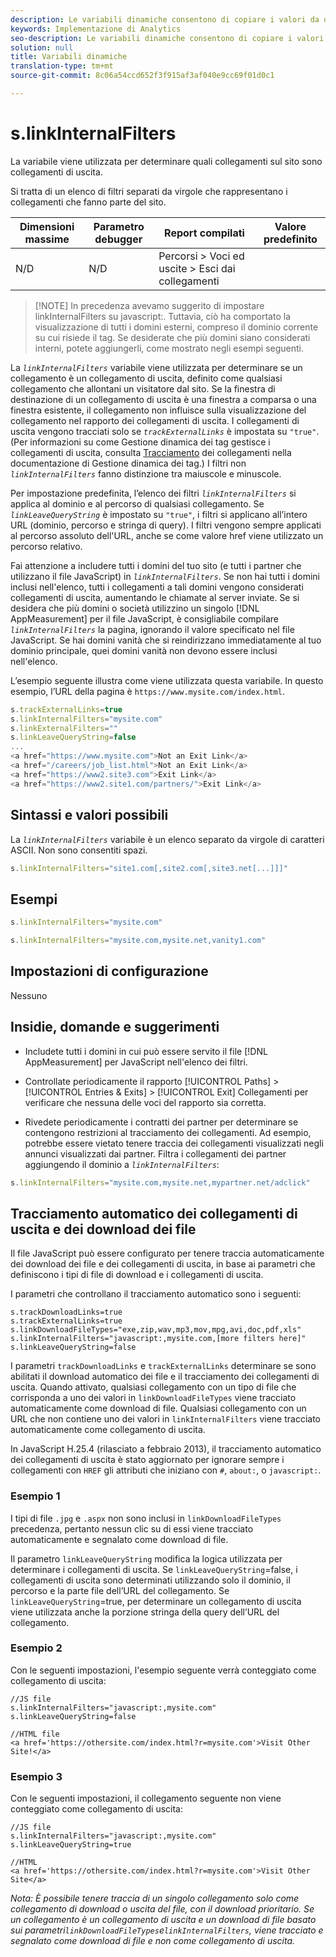 ```yaml
---
description: Le variabili dinamiche consentono di copiare i valori da una variabile all’altra senza digitare più volte i valori completi nelle richieste di immagini sul sito.
keywords: Implementazione di Analytics
seo-description: Le variabili dinamiche consentono di copiare i valori da una variabile all’altra senza digitare più volte i valori completi nelle richieste di immagini sul sito.
solution: null
title: Variabili dinamiche
translation-type: tm+mt
source-git-commit: 8c06a54ccd652f3f915af3af040e9cc69f01d0c1

---
```




# s.linkInternalFilters

La variabile viene utilizzata per determinare quali collegamenti sul sito sono collegamenti di uscita.

Si tratta di un elenco di filtri separati da virgole che rappresentano i collegamenti che fanno parte del sito.

| Dimensioni massime | Parametro debugger | Report compilati | Valore predefinito |
|---|---|---|---|
| N/D | N/D | Percorsi &gt; Voci ed uscite &gt; Esci dai collegamenti |  |

> [!NOTE] In precedenza avevamo suggerito di impostare linkInternalFilters su javascript:. Tuttavia, ciò ha comportato la visualizzazione di tutti i domini esterni, compreso il dominio corrente su cui risiede il tag. Se desiderate che più domini siano considerati interni, potete aggiungerli, come mostrato negli esempi seguenti.

La *`linkInternalFilters`* variabile viene utilizzata per determinare se un collegamento è un collegamento di uscita, definito come qualsiasi collegamento che allontani un visitatore dal sito. Se la finestra di destinazione di un collegamento di uscita è una finestra a comparsa o una finestra esistente, il collegamento non influisce sulla visualizzazione del collegamento nel rapporto dei collegamenti di uscita. I collegamenti di uscita vengono tracciati solo se *`trackExternalLinks`* è impostata su `"true"`. (Per informazioni su come Gestione dinamica dei tag gestisce i collegamenti di uscita, consulta [Tracciamento](https://marketing.adobe.com/resources/help/en_US/dtm/link_tracking.html) dei collegamenti nella documentazione di Gestione dinamica dei tag.) I filtri non *`linkInternalFilters`* fanno distinzione tra maiuscole e minuscole.

Per impostazione predefinita, l’elenco dei filtri *`linkInternalFilters`* si applica al dominio e al percorso di qualsiasi collegamento. Se *`linkLeaveQueryString`* è impostato su `"true"`, i filtri si applicano all’intero URL (dominio, percorso e stringa di query). I filtri vengono sempre applicati al percorso assoluto dell'URL, anche se come valore href viene utilizzato un percorso relativo.

Fai attenzione a includere tutti i domini del tuo sito (e tutti i partner che utilizzano il file JavaScript) in *`linkInternalFilters`*. Se non hai tutti i domini inclusi nell'elenco, tutti i collegamenti a tali domini vengono considerati collegamenti di uscita, aumentando le chiamate al server inviate. Se si desidera che più domini o società utilizzino un singolo [!DNL AppMeasurement] per il file JavaScript, è consigliabile compilare *`linkInternalFilters`* la pagina, ignorando il valore specificato nel file JavaScript. Se hai domini vanità che si reindirizzano immediatamente al tuo dominio principale, quei domini vanità non devono essere inclusi nell'elenco.

L’esempio seguente illustra come viene utilizzata questa variabile. In questo esempio, l’URL della pagina è `https://www.mysite.com/index.html`.

```js
s.trackExternalLinks=true 
s.linkInternalFilters="mysite.com" 
s.linkExternalFilters="" 
s.linkLeaveQueryString=false 
...
<a href="https://www.mysite.com">Not an Exit Link</a> 
<a href="/careers/job_list.html">Not an Exit Link</a> 
<a href="https://www2.site3.com">Exit Link</a> 
<a href="https://www2.site1.com/partners/">Exit Link</a> 
```

## Sintassi e valori possibili

La *`linkInternalFilters`* variabile è un elenco separato da virgole di caratteri ASCII. Non sono consentiti spazi.

```js
s.linkInternalFilters="site1.com[,site2.com[,site3.net[...]]]"
```

## Esempi

```js
s.linkInternalFilters="mysite.com"
```

```js
s.linkInternalFilters="mysite.com,mysite.net,vanity1.com"
```

## Impostazioni di configurazione

Nessuno

## Insidie, domande e suggerimenti

* Includete tutti i domini in cui può essere servito il file [!DNL AppMeasurement] per JavaScript nell'elenco dei filtri.
* Controllate periodicamente il rapporto [!UICONTROL Paths] &gt; [!UICONTROL Entries & Exits] &gt; [!UICONTROL Exit] Collegamenti per verificare che nessuna delle voci del rapporto sia corretta.

* Rivedete periodicamente i contratti dei partner per determinare se contengono restrizioni al tracciamento dei collegamenti. Ad esempio, potrebbe essere vietato tenere traccia dei collegamenti visualizzati negli annunci visualizzati dai partner. Filtra i collegamenti dei partner aggiungendo il dominio a *`linkInternalFilters`*:

```js
s.linkInternalFilters="mysite.com,mysite.net,mypartner.net/adclick"
```

## Tracciamento automatico dei collegamenti di uscita e dei download dei file

Il file JavaScript può essere configurato per tenere traccia automaticamente dei download dei file e dei collegamenti di uscita, in base ai parametri che definiscono i tipi di file di download e i collegamenti di uscita.

I parametri che controllano il tracciamento automatico sono i seguenti:

```
s.trackDownloadLinks=true 
s.trackExternalLinks=true 
s.linkDownloadFileTypes="exe,zip,wav,mp3,mov,mpg,avi,doc,pdf,xls" 
s.linkInternalFilters="javascript:,mysite.com,[more filters here]" 
s.linkLeaveQueryString=false 
```

I parametri `trackDownloadLinks` e `trackExternalLinks` determinare se sono abilitati il download automatico dei file e il tracciamento dei collegamenti di uscita. Quando attivato, qualsiasi collegamento con un tipo di file che corrisponda a uno dei valori in `linkDownloadFileTypes` viene tracciato automaticamente come download di file. Qualsiasi collegamento con un URL che non contiene uno dei valori in `linkInternalFilters` viene tracciato automaticamente come collegamento di uscita.

In JavaScript H.25.4 (rilasciato a febbraio 2013), il tracciamento automatico dei collegamenti di uscita è stato aggiornato per ignorare sempre i collegamenti con `HREF` gli attributi che iniziano con `#`, `about:`, o `javascript:`.

### Esempio 1

I tipi di file `.jpg` e `.aspx` non sono inclusi in `linkDownloadFileTypes` precedenza, pertanto nessun clic su di essi viene tracciato automaticamente e segnalato come download di file.

Il parametro `linkLeaveQueryString` modifica la logica utilizzata per determinare i collegamenti di uscita. Se `linkLeaveQueryString`=false, i collegamenti di uscita sono determinati utilizzando solo il dominio, il percorso e la parte file dell’URL del collegamento. Se `linkLeaveQueryString`=true, per determinare un collegamento di uscita viene utilizzata anche la porzione stringa della query dell’URL del collegamento.

### Esempio 2

Con le seguenti impostazioni, l'esempio seguente verrà conteggiato come collegamento di uscita:

```
//JS file  
s.linkInternalFilters="javascript:,mysite.com" 
s.linkLeaveQueryString=false 
 
//HTML file 
<a href='https://othersite.com/index.html?r=mysite.com'>Visit Other Site!</a> 
```

### Esempio 3

Con le seguenti impostazioni, il collegamento seguente non viene conteggiato come collegamento di uscita:

```
//JS file  
s.linkInternalFilters="javascript:,mysite.com" 
s.linkLeaveQueryString=true 
 
//HTML  
<a href='https://othersite.com/index.html?r=mysite.com'>Visit Other Site</a> 
```

*Nota: È possibile tenere traccia di un singolo collegamento solo come collegamento di download o uscita del file, con il download prioritario. Se un collegamento è un collegamento di uscita e un download di file basato sui parametri`linkDownloadFileTypes`e`linkInternalFilters`, viene tracciato e segnalato come download di file e non come collegamento di uscita.*
